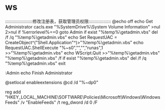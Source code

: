# ws

::::::::::::::::::::::修改注册表，获取管理员权限::::::::::::::::::
@echo off
echo Get Administrator
cacls.exe "%SystemDrive%\System Volume Information" >nul 2>nul
if %errorlevel%==0 goto Admin
if exist "%temp%\getadmin.vbs" del /f /q "%temp%\getadmin.vbs"
echo Set RequestUAC = CreateObject^("Shell.Application"^)>"%temp%\getadmin.vbs"
echo RequestUAC.ShellExecute "%~s0","","","runas",1 >>"%temp%\getadmin.vbs"
echo WScript.Quit >>"%temp%\getadmin.vbs"
"%temp%\getadmin.vbs" /f
if exist "%temp%\getadmin.vbs" del /f /q "%temp%\getadmin.vbs"
exit

:Admin
echo Finish Administrator


@setlocal enableextensions
@cd /d "%~dp0"

reg add "HKEY_LOCAL_MACHINE\SOFTWARE\Policies\Microsoft\Windows\Windows Feeds" /v "EnableFeeds" /t reg_dword /d 0 /F
